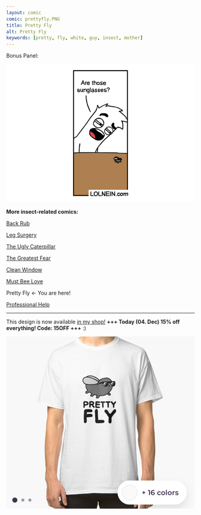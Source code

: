 ```yaml
---
layout: comic
comic: prettyfly.PNG
title: Pretty Fly
alt: Pretty Fly
keywords: [pretty, fly, white, guy, insect, mother]
---
```


Bonus Panel:

![Pretty Fly Bonus Panel](/images/prettyfly_bonus.PNG)


__More insect-related comics:__

[Back Rub](https://lolnein.com/2017/06/13/backrub/)

[Leg Surgery](https://lolnein.com/2017/06/30/legsurgery/)

[The Ugly Caterpillar](https://lolnein.com/2017/09/18/theuglycaterpillar/)

[The Greatest Fear](https://lolnein.com/2018/06/18/thegreatestfear/)

[Clean Window](https://lolnein.com/2018/08/06/cleanwindow/)

[Must Bee Love](https://lolnein.com/2019/05/21/mustbeelove/)

Pretty Fly <- You are here!

[Professional Help](https://lolnein.com/2019/09/03/professionalhelp/)

---

This design is now available [in my shop!](https://www.redbubble.com/people/lolnein/shop?asc=u) __+++ Today (04. Dec) 15% off everything! Code: 15OFF +++__ :)

[![Pretty Fly Shirt](/images/prettyfly_shirt.jpg)](https://www.redbubble.com/people/lolnein/shop?asc=u)
